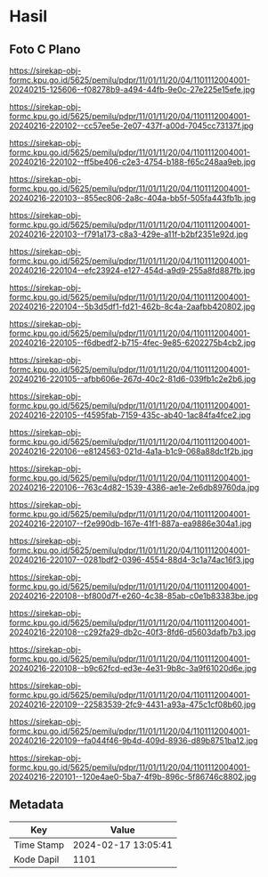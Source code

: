 # Hasil

## Foto C Plano

https://sirekap-obj-formc.kpu.go.id/5625/pemilu/pdpr/11/01/11/20/04/1101112004001-20240215-125606--f08278b9-a494-44fb-9e0c-27e225e15efe.jpg

https://sirekap-obj-formc.kpu.go.id/5625/pemilu/pdpr/11/01/11/20/04/1101112004001-20240216-220102--cc57ee5e-2e07-437f-a00d-7045cc73137f.jpg

https://sirekap-obj-formc.kpu.go.id/5625/pemilu/pdpr/11/01/11/20/04/1101112004001-20240216-220102--ff5be406-c2e3-4754-b188-f65c248aa9eb.jpg

https://sirekap-obj-formc.kpu.go.id/5625/pemilu/pdpr/11/01/11/20/04/1101112004001-20240216-220103--855ec806-2a8c-404a-bb5f-505fa443fb1b.jpg

https://sirekap-obj-formc.kpu.go.id/5625/pemilu/pdpr/11/01/11/20/04/1101112004001-20240216-220103--f791a173-c8a3-429e-a11f-b2bf2351e92d.jpg

https://sirekap-obj-formc.kpu.go.id/5625/pemilu/pdpr/11/01/11/20/04/1101112004001-20240216-220104--efc23924-e127-454d-a9d9-255a8fd887fb.jpg

https://sirekap-obj-formc.kpu.go.id/5625/pemilu/pdpr/11/01/11/20/04/1101112004001-20240216-220104--5b3d5df1-fd21-462b-8c4a-2aafbb420802.jpg

https://sirekap-obj-formc.kpu.go.id/5625/pemilu/pdpr/11/01/11/20/04/1101112004001-20240216-220105--f6dbedf2-b715-4fec-9e85-6202275b4cb2.jpg

https://sirekap-obj-formc.kpu.go.id/5625/pemilu/pdpr/11/01/11/20/04/1101112004001-20240216-220105--afbb606e-267d-40c2-81d6-039fb1c2e2b6.jpg

https://sirekap-obj-formc.kpu.go.id/5625/pemilu/pdpr/11/01/11/20/04/1101112004001-20240216-220105--f4595fab-7159-435c-ab40-1ac84fa4fce2.jpg

https://sirekap-obj-formc.kpu.go.id/5625/pemilu/pdpr/11/01/11/20/04/1101112004001-20240216-220106--e8124563-021d-4a1a-b1c9-068a88dc1f2b.jpg

https://sirekap-obj-formc.kpu.go.id/5625/pemilu/pdpr/11/01/11/20/04/1101112004001-20240216-220106--763c4d82-1539-4386-ae1e-2e6db89760da.jpg

https://sirekap-obj-formc.kpu.go.id/5625/pemilu/pdpr/11/01/11/20/04/1101112004001-20240216-220107--f2e990db-167e-41f1-887a-ea9886e304a1.jpg

https://sirekap-obj-formc.kpu.go.id/5625/pemilu/pdpr/11/01/11/20/04/1101112004001-20240216-220107--0281bdf2-0396-4554-88d4-3c1a74ac16f3.jpg

https://sirekap-obj-formc.kpu.go.id/5625/pemilu/pdpr/11/01/11/20/04/1101112004001-20240216-220108--bf800d7f-e260-4c38-85ab-c0e1b83383be.jpg

https://sirekap-obj-formc.kpu.go.id/5625/pemilu/pdpr/11/01/11/20/04/1101112004001-20240216-220108--c292fa29-db2c-40f3-8fd6-d5603dafb7b3.jpg

https://sirekap-obj-formc.kpu.go.id/5625/pemilu/pdpr/11/01/11/20/04/1101112004001-20240216-220108--b9c62fcd-ed3e-4e31-9b8c-3a9f61020d6e.jpg

https://sirekap-obj-formc.kpu.go.id/5625/pemilu/pdpr/11/01/11/20/04/1101112004001-20240216-220109--22583539-2fc9-4431-a93a-475c1cf08b60.jpg

https://sirekap-obj-formc.kpu.go.id/5625/pemilu/pdpr/11/01/11/20/04/1101112004001-20240216-220109--fa044f46-9b4d-409d-8936-d89b8751ba12.jpg

https://sirekap-obj-formc.kpu.go.id/5625/pemilu/pdpr/11/01/11/20/04/1101112004001-20240216-220101--120e4ae0-5ba7-4f9b-896c-5f86746c8802.jpg


## Metadata

| Key        | Value               |
| ---------- | ------------------- |
| Time Stamp | 2024-02-17 13:05:41 |
| Kode Dapil | 1101                |



